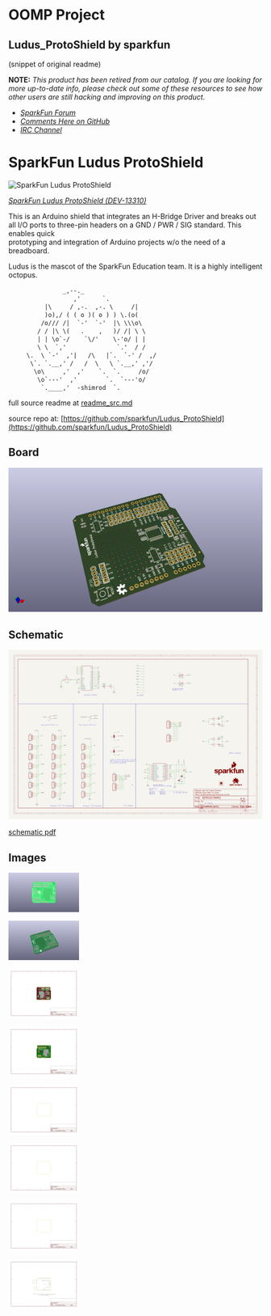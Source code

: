 # OOMP Project  
## Ludus_ProtoShield  by sparkfun  
  
(snippet of original readme)  
  
**NOTE:** *This product has been retired from our catalog. If you are looking for more up-to-date info, please check out some of these resources to see how other users are still hacking and improving on this product.*  
* *[SparkFun Forum](https://forum.sparkfun.com/)*  
* *[Comments Here on GitHub](https://github.com/sparkfun/Ludus_ProtoShield/issues)*  
* *[IRC Channel](https://www.sparkfun.com/news/263)*  
  
SparkFun Ludus ProtoShield  
===========================  
  
![SparkFun Ludus ProtoShield](https://cdn.sparkfun.com//assets/parts/1/0/5/8/5/13310-Angle.jpg)  
  
[*SparkFun Ludus ProtoShield (DEV-13310)*](https://www.sparkfun.com/products/13310)  
  
This is an Arduino shield that integrates an H-Bridge Driver and breaks out   
all I/O ports to three-pin headers on a GND / PWR / SIG standard. This enables quick  
prototyping and integration of Arduino projects w/o the need of a breadboard.  
  
Ludus is the mascot of the SparkFun Education team. It is a highly intelligent octopus.  
  
  
                   _,--._  
                      ,'      `.  
              |\     / ,-.  ,-. \     /|  
              )o),/ ( ( o )( o ) ) \.(o(  
             /o/// /|  `-'  `-'  |\ \\\o\  
            / / |\ \(   .    ,   )/ /| \ \  
            | | \o`-/    `\/'    \-'o/ | |  
            \ \  `,'              `.'  / /  
         \.  \ `-'  ,'|   /\   |`.  `-' /  ,/  
          \`. `.__,' /   /  \   \ `.__,' ,'/  
           \o\     ,'  ,'    `.  `.     /o/  
            \o`---'  ,'        `.  `---'o/  
             `.____,'  -shimrod  `.  
  full source readme at [readme_src.md](readme_src.md)  
  
source repo at: [https://github.com/sparkfun/Ludus_ProtoShield](https://github.com/sparkfun/Ludus_ProtoShield)  
## Board  
  
[![working_3d.png](working_3d_600.png)](working_3d.png)  
## Schematic  
  
[![working_schematic.png](working_schematic_600.png)](working_schematic.png)  
  
[schematic pdf](working_schematic.pdf)  
## Images  
  
[![working_3D_bottom.png](working_3D_bottom_140.png)](working_3D_bottom.png)  
  
[![working_3D_top.png](working_3D_top_140.png)](working_3D_top.png)  
  
[![working_assembly_page_01.png](working_assembly_page_01_140.png)](working_assembly_page_01.png)  
  
[![working_assembly_page_02.png](working_assembly_page_02_140.png)](working_assembly_page_02.png)  
  
[![working_assembly_page_03.png](working_assembly_page_03_140.png)](working_assembly_page_03.png)  
  
[![working_assembly_page_04.png](working_assembly_page_04_140.png)](working_assembly_page_04.png)  
  
[![working_assembly_page_05.png](working_assembly_page_05_140.png)](working_assembly_page_05.png)  
  
[![working_assembly_page_06.png](working_assembly_page_06_140.png)](working_assembly_page_06.png)  
